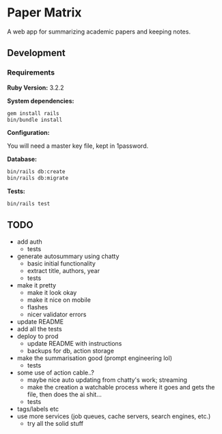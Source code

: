 # Paper Matrix

A web app for summarizing academic papers and keeping notes.

## Development

### Requirements

**Ruby Version:** 3.2.2

**System dependencies:**

```sh
gem install rails
bin/bundle install
```

**Configuration:**

You will need a master key file, kept in 1password.

**Database:**

```sh
bin/rails db:create
bin/rails db:migrate
```

**Tests:**

```sh
bin/rails test
```

## TODO

- add auth
    - tests
- generate autosummary using chatty
    - basic initial functionality
    - extract title, authors, year
    - tests
- make it pretty
    - make it look okay
    - make it nice on mobile
    - flashes
    - nicer validator errors
- update README
- add all the tests
- deploy to prod
    - update README with instructions
    - backups for db, action storage
- make the summarisation good (prompt engineering lol)
    - tests
- some use of action cable..?
    - maybe nice auto updating from chatty's work; streaming
    - make the creation a watchable process where it goes and gets the file, then does the ai shit...
    - tests
- tags/labels etc
- use more services (job queues, cache servers, search engines, etc.)
    - try all the solid stuff
